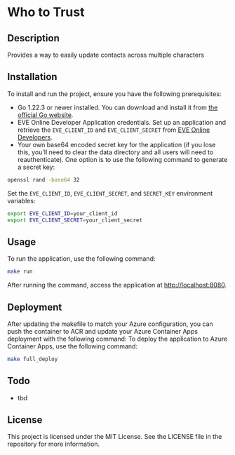 # Who to Trust

## Description

Provides a way to easily update contacts across multiple characters

## Installation

To install and run the project, ensure you have the following prerequisites:

- Go 1.22.3 or newer installed. You can download and install it from [the official Go website](https://golang.org/dl/).
- EVE Online Developer Application credentials. Set up an application and retrieve the `EVE_CLIENT_ID` and `EVE_CLIENT_SECRET` from [EVE Online Developers](https://developers.eveonline.com/applications).
- Your own base64 encoded secret key for the application (if you lose this, you'll need to clear the data directory and all users will need to reauthenticate).  One option is to use the following command to generate a secret key:

```sh
openssl rand -base64 32 
```

Set the `EVE_CLIENT_ID`, `EVE_CLIENT_SECRET`, and `SECRET_KEY` environment variables:

```sh
export EVE_CLIENT_ID=your_client_id
export EVE_CLIENT_SECRET=your_client_secret
```

## Usage

To run the application, use the following command:

```sh
make run
```

After running the command, access the application at [http://localhost:8080](http://localhost:8080).


## Deployment

After updating the makefile to match your Azure configuration, you can push the container to ACR and update your Azure Container Apps deployment with the following command:
To deploy the application to Azure Container Apps, use the following command:

```sh
make full_deploy
```

## Todo
- tbd

## License

This project is licensed under the MIT License. See the LICENSE file in the repository for more information.
